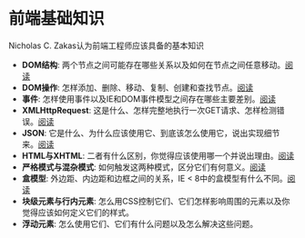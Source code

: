 # 前端基础知识

Nicholas C. Zakas认为前端工程师应该具备的基本知识

* __DOM结构__: 两个节点之间可能存在哪些关系以及如何在节点之间任意移动。[阅读](https://github.com/alvinhui/alvinhui.github.io/tree/master/%E5%89%8D%E7%AB%AF%E5%9F%BA%E7%A1%80%E7%9F%A5%E8%AF%86/DOM-structure)
* __DOM操作__: 怎样添加、删除、移动、复制、创建和查找节点。[阅读](https://github.com/alvinhui/alvinhui.github.io/tree/master/%E5%89%8D%E7%AB%AF%E5%9F%BA%E7%A1%80%E7%9F%A5%E8%AF%86/DOM-manipulation)
* __事件__: 怎样使用事件以及IE和DOM事件模型之间存在哪些主要差别。[阅读](https://github.com/alvinhui/alvinhui.github.io/tree/master/%E5%89%8D%E7%AB%AF%E5%9F%BA%E7%A1%80%E7%9F%A5%E8%AF%86/Event)
* __XMLHttpRequest__: 这是什么、怎样完整地执行一次GET请求、怎样检测错误。[阅读](https://github.com/alvinhui/alvinhui.github.io/tree/master/%E5%89%8D%E7%AB%AF%E5%9F%BA%E7%A1%80%E7%9F%A5%E8%AF%86/XMLHttpRequest)
* __JSON__: 它是什么、为什么应该使用它、到底该怎么使用它，说出实现细节来。[阅读](https://github.com/alvinhui/alvinhui.github.io/tree/master/%E5%89%8D%E7%AB%AF%E5%9F%BA%E7%A1%80%E7%9F%A5%E8%AF%86/JSON)
* __HTML与XHTML__: 二者有什么区别，你觉得应该使用哪一个并说出理由。[阅读](https://github.com/alvinhui/alvinhui.github.io/tree/master/%E5%89%8D%E7%AB%AF%E5%9F%BA%E7%A1%80%E7%9F%A5%E8%AF%86/XHTML-HTML)
* __严格模式与混杂模式__: 如何触发这两种模式，区分它们有何意义。[阅读](https://github.com/alvinhui/html5/tree/master/DOCTYPE/%E6%B5%8F%E8%A7%88%E5%99%A8%E6%A8%A1%E5%BC%8F)
* __盒模型__: 外边距、内边距和边框之间的关系，IE < 8中的盒模型有什么不同。[阅读](https://github.com/alvinhui/alvinhui.github.io/tree/master/%E5%89%8D%E7%AB%AF%E5%9F%BA%E7%A1%80%E7%9F%A5%E8%AF%86/Box)
* __块级元素与行内元素__: 怎么用CSS控制它们、它们怎样影响周围的元素以及你觉得应该如何定义它们的样式。
* __浮动元素__: 怎么使用它们、它们有什么问题以及怎么解决这些问题。







